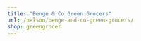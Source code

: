 ```yaml
---
title: "Benge & Co Green Grocers"
url: /nelson/benge-and-co-green-grocers/
shop: greengrocer
---
```

